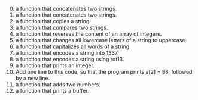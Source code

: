 0. a function that concatenates two strings.
1. a function that concatenates two strings.
2. a function that copies a string.
3. a function that compares two strings.
4. a function that reverses the content of an array of integers.
5. a function that changes all lowercase letters of a string to uppercase.
6.  a function that capitalizes all words of a string.
7. a function that encodes a string into 1337.
8.  a function that encodes a string using rot13.
9. a function that prints an integer.
10. Add one line to this code, so that the program prints a[2] = 98, followed by a new line.
11. a function that adds two numbers.
12. a function that prints a buffer.
